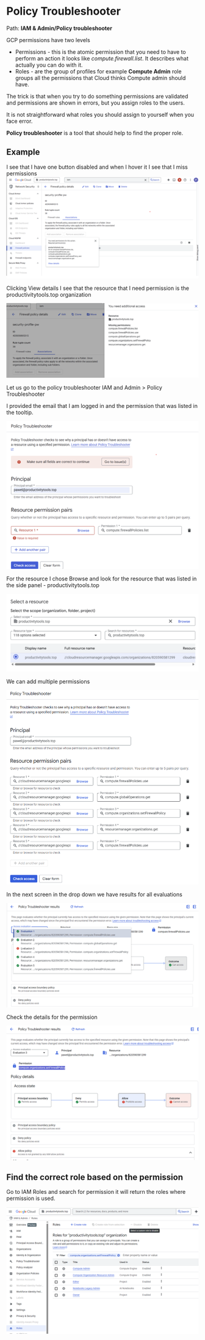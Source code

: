 # Policy Troubleshooter

Path: **IAM & Admin/Policy troubleshooter**

GCP permissions have two levels 
- Permissions - this is the atomic permission that you need to have to perform an action it looks like *compute.firewall.list*. It describes what actually you can do with it.
- Roles - are the group of profiles for example **Compute Admin** role groups all the permissions that Cloud thinks Compute admin should have.


The trick is that when you try to do something permissions are validated and permissions are shown in errors, but you assign roles to the users. 

It is not straightforward what roles you should assign to yourself when you face error.

**Policy troubleshooter** is a tool that should help to find the proper role. 

## Example

I see that I have one button disabled and when I hover it I see that I miss permissions
![permission-issue](./images/permission-issue.png)



Clicking View details I see that the resource that I need permission is the productivitytools.top organization

![resource](./images/resource.png)


Let us go to the policy troubleshooter IAM and Admin > Policy Troubleshooter

I provided the email that I am logged in and the permission that was listed in the tooltip.

![policy-troubleshooter](./images/policy-troubleshooter.png)



For the resource I chose Browse and look for the resource that was listed in the side panel - productivitytools.top

![resource-selection](./images/resource-selection.png)

We can add multiple permissions

![multiple-permissions](./images/multiple-permissions.png)

In the next screen in the drop down we have results for all evaluations

![multiple-results](./images/multiple-results.png)

Check the details for the permission

![permission-details](./images/permission-details.png)



## Find the correct role based on the permission
Go to IAM Roles and search for permission it will return the roles where permission is used.

![roles](./images/roles.png)